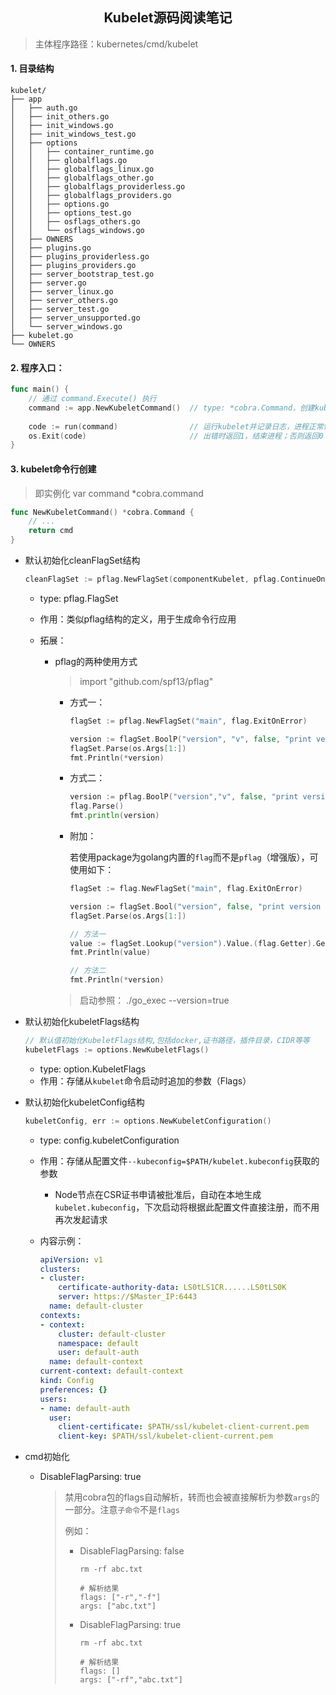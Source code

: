 <h2 align="center">Kubelet源码阅读笔记</h2>

> 主体程序路径：kubernetes/cmd/kubelet

#### 1. 目录结构

```shell
kubelet/
├── app
│   ├── auth.go
│   ├── init_others.go
│   ├── init_windows.go
│   ├── init_windows_test.go
│   ├── options
│   │   ├── container_runtime.go
│   │   ├── globalflags.go
│   │   ├── globalflags_linux.go
│   │   ├── globalflags_other.go
│   │   ├── globalflags_providerless.go
│   │   ├── globalflags_providers.go
│   │   ├── options.go
│   │   ├── options_test.go
│   │   ├── osflags_others.go
│   │   └── osflags_windows.go
│   ├── OWNERS
│   ├── plugins.go
│   ├── plugins_providerless.go
│   ├── plugins_providers.go
│   ├── server_bootstrap_test.go
│   ├── server.go
│   ├── server_linux.go
│   ├── server_others.go
│   ├── server_test.go
│   ├── server_unsupported.go
│   └── server_windows.go
├── kubelet.go
└── OWNERS
```

#### 2. 程序入口：

```go
func main() {
    // 通过 command.Execute() 执行
    command := app.NewKubeletCommand()	// type: *cobra.Command，创建kubelet命令行应用
    
	code := run(command)				// 运行kubelet并记录日志，进程正常情况不会退出
	os.Exit(code)						// 出错时返回1，结束进程；否则返回0
}
```

#### 3. kubelet命令行创建

> 即实例化 var command *cobra.command

```go
func NewKubeletCommand() *cobra.Command {
	// ...
	return cmd
}
```

* 默认初始化cleanFlagSet结构

  ```go
  cleanFlagSet := pflag.NewFlagSet(componentKubelet, pflag.ContinueOnError)
  ```

  * type: pflag.FlagSet

  * 作用：类似pflag结构的定义，用于生成命令行应用

  * 拓展：

    * pflag的两种使用方式

      > import "github.com/spf13/pflag"

      * 方式一：
    
        ```go
        flagSet := pflag.NewFlagSet("main", flag.ExitOnError)
        
        version := flagSet.BoolP("version", "v", false, "print version string")		// 参数定义
        flagSet.Parse(os.Args[1:])													// 解析：命令应用启动参数
        fmt.Println(*version)														// 读取：使用参数
        ```
	  
      * 方式二：
    
        ```go
        version := pflag.BoolP("version","v", false, "print version string")		// 参数定义
        flag.Parse()																// 解析
        fmt.println(version)														// 读取
        ```
    
      * 附加：
    
        若使用package为golang内置的`flag`而不是`pflag`（增强版），可使用如下：
    
        ```go
        flagSet := flag.NewFlagSet("main", flag.ExitOnError)
        
        version := flagSet.Bool("version", false, "print version string")			// 参数定义
        flagSet.Parse(os.Args[1:])													// 解析：命令应用启动参数
        
        // 方法一
        value := flagSet.Lookup("version").Value.(flag.Getter).Get().(bool)			//  (如果参数没有赋值)
        fmt.Println(value)
        
        // 方法二
        fmt.Println(*version)														// 读取：使用参数
        ```
    
      > 启动参照： ./go_exec --version=true
    

* 默认初始化kubeletFlags结构

  ```go
  // 默认值初始化KubeletFlags结构,包括docker,证书路径，插件目录，CIDR等等
  kubeletFlags := options.NewKubeletFlags()
  ```

  * type: option.KubeletFlags
  * 作用：存储从`kubelet`命令启动时追加的参数（Flags）

* 默认初始化kubeletConfig结构

  ```go
  kubeletConfig, err := options.NewKubeletConfiguration()
  ```

  * type: config.kubeletConfiguration

  * 作用：存储从配置文件`--kubeconfig=$PATH/kubelet.kubeconfig`获取的参数

    * Node节点在CSR证书申请被批准后，自动在本地生成`kubelet.kubeconfig`，下次启动将根据此配置文件直接注册，而不用再次发起请求

  * 内容示例：

    ```yaml
    apiVersion: v1
    clusters:
    - cluster:
        certificate-authority-data: LS0tLS1CR......LS0tLS0K
        server: https://$Master_IP:6443
      name: default-cluster
    contexts:
    - context:
        cluster: default-cluster
        namespace: default
        user: default-auth
      name: default-context
    current-context: default-context
    kind: Config
    preferences: {}
    users:
    - name: default-auth
      user:
        client-certificate: $PATH/ssl/kubelet-client-current.pem
        client-key: $PATH/ssl/kubelet-client-current.pem
    ```

    

* cmd初始化

  * DisableFlagParsing: true

    > 禁用cobra包的flags自动解析，转而也会被直接解析为参数`args`的一部分。注意`子命令`不是`flags`
    >
    > 例如：
    >
    > * DisableFlagParsing: false
    >
    >   ```shell
    >   rm -rf abc.txt
    >     
    >   # 解析结果
    >   flags: ["-r","-f"]
    >   args: ["abc.txt"]
    >   ```
  	> * DisableFlagParsing: true
    >
    >   ```shell
    >   rm -rf abc.txt
    >     
    >   # 解析结果
    >   flags: []
    >   args: ["-rf","abc.txt"]
    >   ```

    

​				










